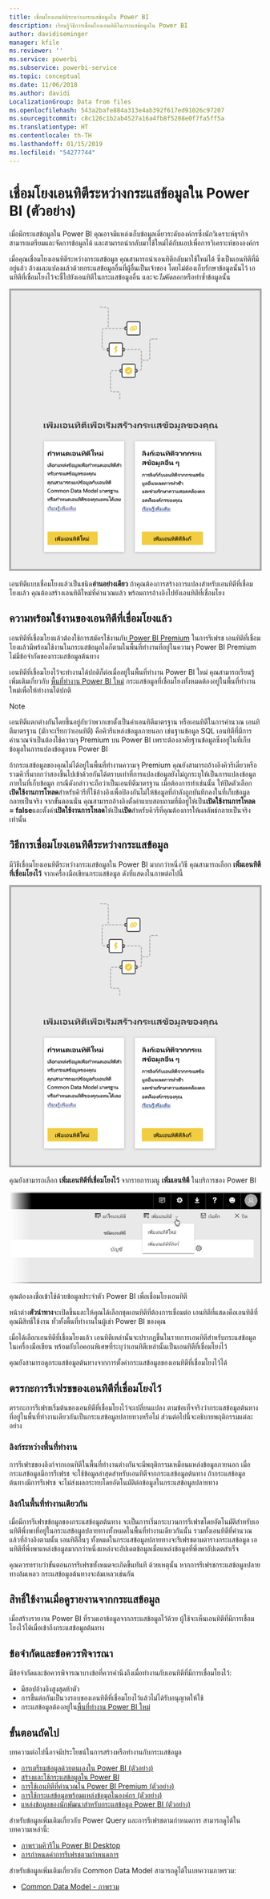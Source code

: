 ```yaml
---
title: เชื่อมโยงเอนทิตีระหว่างกระแสข้อมูลใน Power BI
description: เรียนรู้วิธีการเชื่อมโยงเอนทิตีในกระแสข้อมูลใน Power BI
author: davidiseminger
manager: kfile
ms.reviewer: ''
ms.service: powerbi
ms.subservice: powerbi-service
ms.topic: conceptual
ms.date: 11/06/2018
ms.author: davidi
LocalizationGroup: Data from files
ms.openlocfilehash: 543a2bafe884a313e4ab392f617ed91026c97207
ms.sourcegitcommit: c8c126c1b2ab4527a16a4fb8f5208e0f7fa5ff5a
ms.translationtype: HT
ms.contentlocale: th-TH
ms.lasthandoff: 01/15/2019
ms.locfileid: "54277744"
---
```

# <a name="link-entities-between-dataflows-in-power-bi-preview"></a>เชื่อมโยงเอนทิตีระหว่างกระแสข้อมูลใน Power BI (ตัวอย่าง)

เมื่อมีกระแสข้อมูลใน Power BI คุณอาจมีแหล่งเก็บข้อมูลเดี่ยวระดับองค์กรซึ่งนักวิเคราะห์ธุรกิจสามารถเตรียมและจัดการข้อมูลได้ และสามารถนำกลับมาใช้ใหม่ได้กับแอปเพื่อการวิเคราะห์ขององค์กร 

เมื่อคุณเชื่อมโยงเอนทิตีระหว่างกระแสข้อมูล คุณสามารถนำเอนทิตีกลับมาใช้ใหม่ได้ ซึ่งเป็นเอนทิตีที่มีอยู่แล้ว ล้างและแปลงแล้วด้วยกระแสข้อมูลอื่นที่ผู้อื่นเป็นเจ้าของ โดยไม่ต้องเก็บรักษาข้อมูลนั้นไว้ เอนทิตีที่เชื่อมโยงไว้จะชี้ไปยังเอนทิตีในกระแสข้อมูลอื่น และจะ*ไม่*คัดลอกหรือทำซ้ำข้อมูลนั้น

![เอนทิตีที่เชื่อมโยงแล้วใน Power BI](media/service-dataflows-linked-entities/linked-entities_00.png)

เอนทิตีแบบเชื่อมโยงแล้วเป็นชนิด**อ่านอย่างเดียว** ถ้าคุณต้องการสร้างการแปลงสำหรับเอนทิตีที่เชื่อมโยงแล้ว คุณต้องสร้างเอนทิตีใหม่ที่คำนวณแล้ว พร้อมการอ้างอิงไปยังเอนทิตีที่เชื่อมโยง

## <a name="linked-entity-availability"></a>ความพร้อมใช้งานของเอนทิตีที่เชื่อมโยงแล้ว

เอนทิตีที่เชื่อมโยงแล้วต้องใช้การสมัครใช้งานกับ[ Power BI Premium](service-premium.md) ในการรีเฟรช เอนทิตีที่เชื่อมโยงแล้วมีพร้อมใช้งานในกระแสข้อมูลใดก็ตามในพื้นที่ทำงานที่อยู่ในความจุ Power BI Premium ไม่มีข้อจำกัดของกระแสข้อมูลต้นทาง

เอนทิตีที่เชื่อมโยงไว้จะทำงานได้ปกติก็ต่อเมื่ออยู่ในพื้นที่ทำงาน Power BI ใหม่ คุณสามารถเรียนรู้เพิ่มเติมเกี่ยวกับ [พื้นที่ทำงาน Power BI ใหม่](service-create-the-new-workspaces.md) กระแสข้อมูลที่เชื่อมโยงทั้งหมดต้องอยู่ในพื้นที่ทำงานใหม่เพื่อให้ทำงานได้ปกติ

> [!NOTE]
> เอนทิตีแตกต่างกันโดยขึ้นอยู่กับว่าพวกเขาตั้งเป็นค่าเอนทิตีมาตรฐาน หรือเอนทิตีในการคำนวณ เอนทิตีมาตรฐาน (มักจะเรียกว่าเอนทิตี) คือคิวรีแหล่งข้อมูลภายนอก เช่นฐานข้อมูล SQL เอนทิตีที่มีการคำนวณจำเป็นต้องใช้ความจุ Premium บน Power BI เพราะต้องอาศัยฐานข้อมูลซึ่งอยู่ในที่เก็บข้อมูลในการแปลงข้อมูลบน Power BI 
>
>ถ้ากระแสข้อมูลของคุณไม่ได้อยู่ในพื้นที่ทำงานความจุ Premium คุณยังสามารถอ้างอิงคิวรีเดี่ยวหรือรวมคิวรี่มากกว่าสองขึ้นไปเข้าด้วยกันได้ตราบเท่าที่การแปลงข้อมูลยังไม่ถูกระบุให้เป็นการแปลงข้อมูลภายในที่เก็บข้อมูล กรณีดังกล่าวจะถือว่าเป็นเอนทิตีมาตรฐาน เมื่อต้องการทำเช่นนั้น ให้ปิดตัวเลือก **เปิดใช้งานการโหลด**สำหรับคิวรีที่ใช้อ้างอิงเพื่อป้องกันไม่ให้ข้อมูลที่กำลังถูกบันทึกลงในที่เก็บข้อมูลกลายเป็นจริง จากขั้นตอนนั่น คุณสามารถอ้างอิงตั้งค่าแบบสอบถามที่มีอยู่ให้เป็น**เปิดใช้งานการโหลด = false**และตั้งค่า**เปิดใช้งานการโหลด**ให้เป็น**เปิด**สำหรับคิวรีที่คุณต้องการให้ผลลัพธ์กลายเป็นจริงเท่านั้น


## <a name="how-to-link-entities-between-dataflows"></a>วิธีการเชื่อมโยงเอนทิตีระหว่างกระแสข้อมูล

มีวิธีเชื่อมโยงเอนทิตีระหว่างกระแสข้อมูลใน Power BI มากกว่าหนึ่งวิธี คุณสามารถเลือก **เพิ่มเอนทิตีที่เชื่อมโยงไว้** จากเครื่องมือเขียนกระแสข้อมูล ดังที่แสดงในภาพต่อไปนี้ 

![เอนทิตีที่เชื่อมโยงแล้วใน Power BI](media/service-dataflows-linked-entities/linked-entities_00.png)

คุณยังสามารถเลือก **เพิ่มเอนทิตีที่เชื่อมโยงไว้** จากรายการเมนู **เพิ่มเอนทิตี** ในบริการของ Power BI

![เอนทิตีที่เชื่อมโยงแล้วใน Power BI](media/service-dataflows-linked-entities/linked-entities_01.png)

คุณต้องลงชื่อเข้าใช้ด้วยข้อมูลประจำตัว Power BI เพื่อเชื่อมโยงเอนทิตี

หน้าต่าง**ตัวนำทาง**จะเปิดขึ้นและให้คุณได้เลือกชุดเอนทิตีที่ต้องการเชื่อมต่อ เอนทิตีที่แสดงคือเอนทิตีที่คุณมีสิทธิ์ใช้งาน ทั่วทั้งพื้นที่ทำงานในผู้เช่า Power BI ของคุณ 

เมื่อได้เลือกเอนทิตีที่เชื่อมโยงแล้ว เอนทิตีเหล่านั้นจะปรากฏขึ้นในรายการเอนทิตีสำหรับกระแสข้อมูลในเครื่องมือเขียน พร้อมกับไอคอนพิเศษที่ระบุว่าเอนทิตีเหล่านั้นเป็นเอนทิตีที่เชื่อมโยงไว้

คุณยังสามารถดูกระแสข้อมูลต้นทางจากการตั้งค่ากระแสข้อมูลของเอนทิตีที่เชื่อมโยงไว้ได้

## <a name="refresh-logic-of-linked-entities"></a>ตรรกะการรีเฟรชของเอนทิตีที่เชื่อมโยงไว้
ตรรกะการรีเฟรชเริ่มต้นของเอนทิตีที่เชื่อมโยงไว้จะเปลี่ยนแปลง ตามข้อเท็จจริงว่ากระแสข้อมูลต้นทางที่อยู่ในพื้นที่ทำงานเดียวกันเป็นกระแสข้อมูลปลายทางหรือไม่ ส่วนต่อไปนี้จะอธิบายพฤติกรรมแต่ละอย่าง

### <a name="links-between-workspaces"></a>ลิงก์ระหว่างพื้นที่ทำงาน

การรีเฟรชของลิงก์จากเอนทิตีในพื้นที่ทำงานต่างกันจะมีพฤติกรรมเหมือนแหล่งข้อมูลภายนอก เมื่อกระแสข้อมูลมีการรีเฟรช จะใช้ข้อมูลล่าสุดสำหรับเอนทิตีจากกระแสข้อมูลต้นทาง ถ้ากระแสข้อมูลต้นทางมีการรีเฟรช จะไม่ส่งผลกระทบโดยอัตโนมัติต่อข้อมูลในกระแสข้อมูลปลายทาง

### <a name="links-in-the-same-workspace"></a>ลิงก์ในพื้นที่ทำงานเดียวกัน

เมื่อมีการรีเฟรชข้อมูลของกระแสข้อมูลต้นทาง จะเป็นการเริ่มกระบวนการรีเฟรชโดยอัตโนมัติสำหรับเอนทิตีพึ่งพาที่อยู่ในกระแสข้อมูลปลายทางทั้งหมดในพื้นที่ทำงานเดียวกันนั้น รวมทั้งเอนทิตีที่คำนวณแล้วที่อ้างอิงตามนั้น เอนทิตีอื่นๆ ทั้งหมดในกระแสข้อมูลปลายทางจะรีเฟรชตามตารางกระแสข้อมูล เอนทิตีที่พึ่งพาแหล่งข้อมูลมากกว่าหนึ่งแหล่งจะอัปเดตข้อมูลเมื่อแหล่งข้อมูลที่พึ่งพาอัปเดตสำเร็จ

คุณควรทราบว่าขั้นตอนการรีเฟรชทั้งหมดจะเกิดขึ้นทันที ด้วยเหตุนั้น หากการรีเฟรชกระแสข้อมูลปลายทางล้มเหลว กระแสข้อมูลต้นทางจะล้มเหลวเช่นกัน

## <a name="permissions-when-viewing-reports-from-dataflows"></a>สิทธิ์ใช้งานเมื่อดูรายงานจากกระแสข้อมูล

เมื่อสร้างรายงาน Power BI ที่รวมเอาข้อมูลจากกระแสข้อมูลไว้ด้วย ผู้ใช้จะเห็นเอนทิตีที่มีการเชื่อมโยงไว้ได้เมื่อเข้าถึงกระแสข้อมูลต้นทาง

## <a name="limitations-and-considerations"></a>ข้อจำกัดและข้อควรพิจารณา

มีข้อจำกัดและข้อควรพิจารณาบางข้อที่ควรคำนึงถึงเมื่อทำงานกับเอนทิตีที่มีการเชื่อมโยงไว้:

* มีฮอปอ้างอิงสูงสุดห้าตัว
* การขึ้นต่อกันเป็นวงรอบของเอนทิตีที่เชื่อมโยงไว้แล้วไม่ได้รับอนุญาตให้ใช้
* กระแสข้อมูลต้องอยู่ใน[พื้นที่ทำงาน Power BI ใหม่](service-create-the-new-workspaces.md)


## <a name="next-steps"></a>ขั้นตอนถัดไป

บทความต่อไปนี้อาจมีประโยชน์ในการสร้างหรือทำงานกับกระแสข้อมูล 

* [การเตรียมข้อมูลด้วยตนเองใน Power BI (ตัวอย่าง)](service-dataflows-overview.md)
* [สร้างและใช้กระแสข้อมูลใน Power BI](service-dataflows-create-use.md)
* [การใช้เอนทิตีที่คำนวณใน Power BI Premium (ตัวอย่าง)](service-dataflows-computed-entities-premium.md)
* [การใช้กระแสข้อมูลพร้อมแหล่งข้อมูลในองค์กร (ตัวอย่าง)](service-dataflows-on-premises-gateways.md)
* [แหล่งข้อมูลของนักพัฒนาสำหรับกระแสข้อมูล Power BI (ตัวอย่าง)](service-dataflows-developer-resources.md)

สำหรับข้อมูลเพิ่มเติมเกี่ยวกับ Power Query และการรีเฟรชตามกำหนดการ สามารถดูได้ในบทความเหล่านี้:
* [ภาพรวมคิวรีใน Power BI Desktop](desktop-query-overview.md)
* [การกำหนดค่าการรีเฟรชตามกำหนดการ](refresh-scheduled-refresh.md)

สำหรับข้อมูลเพิ่มเติมเกี่ยวกับ Common Data Model สามารถดูได้ในบทความภาพรวม:
* [Common Data Model - ภาพรวม](https://docs.microsoft.com/powerapps/common-data-model/overview)

